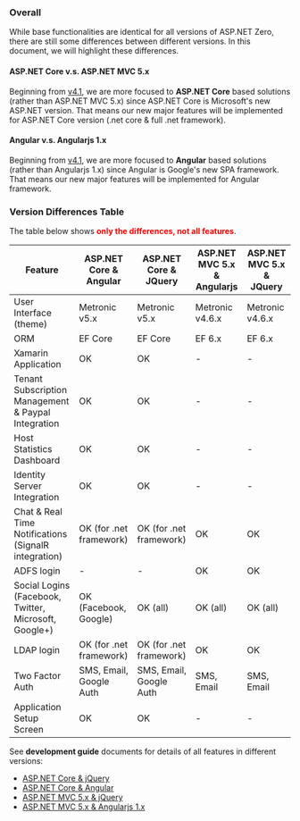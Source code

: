 <!DOCTYPE html PUBLIC "-//W3C//DTD XHTML 1.0 Transitional//EN" "http://www.w3.org/TR/xhtml1/DTD/xhtml1-transitional.dtd">
<html xmlns="http://www.w3.org/1999/xhtml">

<head>
<meta content="text/html; charset=utf-8" http-equiv="Content-Type" />
<link type="text/css" rel="stylesheet" href="bootstrap.min.css" />
<title>Version Differences</title>
</head>

<body>

<h3 id="DocIntro">Overall</h3>
<p>While base functionalities are identical for all versions of ASP.NET Zero, 
there are still some differences between different versions. In this document, 
we will highlight these differences.</p>
<h4>ASP.NET Core v.s. ASP.NET MVC 5.x</h4>
<p>Beginning from <a href="Change-Logs">v4.1</a>, we are more focused to
<strong>ASP.NET Core</strong> based solutions (rather than ASP.NET MVC 5.x) 
since ASP.NET Core is Microsoft&#39;s new ASP.NET version. That means our new major 
features will be implemented for ASP.NET Core version (.net core &amp; full .net 
framework).</p>
<h4>Angular v.s. Angularjs 1.x</h4>
<p>Beginning from <a href="Change-Logs">v4.1</a>, we are more focused to 
<strong>Angular</strong> based solutions (rather than Angularjs 1.x) since Angular is Google&#39;s 
new SPA framework. That means our new major features will be implemented for 
Angular framework. </p>
<h3>Version Differences Table</h3>
<p>The table below shows <strong style="color: red">only the differences, not all features</strong>.</p>

<table class="table">
<thead>
<tr>
	<th>Feature</th>
	<th>ASP.NET Core &amp; Angular</th>
	<th>ASP.NET Core &amp; JQuery</th>
	<th>ASP.NET MVC 5.x &amp; Angularjs</th>
	<th>ASP.NET MVC 5.x &amp; JQuery</th>
</tr>
</thead>
<tbody>
<tr>
	<td>User Interface (theme)</td>
	<td>Metronic v5.x</td>
	<td>Metronic v5.x</td>
	<td>Metronic v4.6.x</td>
	<td>Metronic v4.6.x</td>
</tr>
	<tr>
	<td>ORM</td>
	<td>EF Core</td>
	<td>EF Core</td>
	<td>EF 6.x</td>
	<td>EF 6.x</td>
	</tr>
<tr>
	<td>Xamarin Application</td>
	<td>OK</td>
	<td>OK</td>
	<td>-</td>
	<td>-</td>
</tr>
<tr>
	<td style="height: 37px">Tenant Subscription Management &amp; Paypal Integration</td>
	<td style="height: 37px">OK</td>
	<td style="height: 37px">OK</td>
	<td style="height: 37px">-</td>
	<td style="height: 37px">-</td>
</tr>
<tr>
	<td>Host Statistics Dashboard</td>
	<td>OK</td>
	<td>OK</td>
	<td>-</td>
	<td>-</td>
</tr>
<tr>
	<td>Identity Server Integration</td>
	<td>OK</td>
	<td>OK</td>
	<td>-</td>
	<td>-</td>
</tr>
<tr>
	<td>Chat &amp; Real Time Notifications (SignalR integration)</td>
	<td>OK (for .net framework)</td>
	<td>OK (for .net framework)</td>
	<td>OK</td>
	<td>OK</td>
</tr>
<tr>
	<td>ADFS login</td>
	<td>-</td>
	<td>-</td>
	<td>OK</td>
	<td>OK</td>
</tr>
<tr>
	<td>Social Logins (Facebook, Twitter, Microsoft, Google+)</td>
	<td>OK (Facebook, Google)</td>
	<td>OK (all)</td>
	<td>OK (all)</td>
	<td>OK (all)</td>
</tr>
<tr>
	<td>LDAP login</td>
	<td>OK (for .net framework)</td>
	<td>OK (for .net framework)</td>
	<td>OK</td>
	<td>OK</td>
</tr>
<tr>
	<td>Two Factor Auth</td>
	<td>SMS, Email, Google Auth</td>
	<td>SMS, Email, Google Auth</td>
	<td>SMS, Email</td>
	<td>SMS, Email</td>
</tr>
<tr>
	<td>Application Setup Screen</td>
	<td>OK</td>
	<td>OK</td>
	<td>-</td>
	<td>-</td>
</tr>
</tbody>
</table>

<p>See <strong>development guide</strong> documents for details of all features 
in different versions:</p>
<ul>
	<li><a href="Development-Guide-Core">ASP.NET Core &amp; jQuery</a></li>
	<li><a href="Development-Guide-Angular">ASP.NET Core &amp; Angular</a></li>
	<li><a href="Development-Guide-Mvc-Angularjs">ASP.NET MVC 5.x &amp; jQuery</a></li>
	<li><a href="Development-Guide-Mvc-Angularjs">ASP.NET MVC 5.x &amp; Angularjs 1.x</a></li>
</ul>
</body>

</html>
